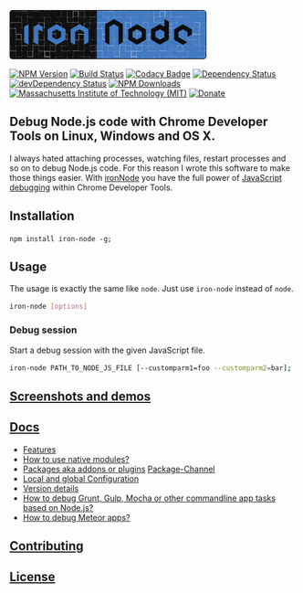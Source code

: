 ![ironNode](logo/logo.png)  

[![NPM Version](http://img.shields.io/npm/v/iron-node.svg)](https://www.npmjs.org/package/iron-node)
[![Build Status](https://travis-ci.org/s-a/iron-node.svg)](https://travis-ci.org/s-a/iron-node)
[![Codacy Badge](https://www.codacy.com/project/badge/9abe33d152db40bfa5833f2388b32646)](https://www.codacy.com/app/stephanahlf/iron-node)
[![Dependency Status](https://david-dm.org/s-a/iron-node.svg)](https://david-dm.org/s-a/iron-node)
[![devDependency Status](https://david-dm.org/s-a/iron-node/dev-status.svg)](https://david-dm.org/s-a/iron-node#info=devDependencies)
[![NPM Downloads](https://img.shields.io/npm/dm/iron-node.svg)](https://www.npmjs.org/package/iron-node)
[![Massachusetts Institute of Technology (MIT)](https://s-a.github.io/license/img/mit.svg)](/LICENSE.md#mit)
[![Donate](http://s-a.github.io/donate/donate.svg)](http://s-a.github.io/donate/)


## Debug Node.js code with Chrome Developer Tools on Linux, Windows and OS X.
I always hated attaching processes, watching files, restart processes and so on to debug Node.js code. For this reason I wrote this software to make those things easier. With [ironNode](https://github.com/s-a/iron-node) you have the full power of [JavaScript debugging](https://developer.chrome.com/devtools/docs/javascript-debugging) within Chrome Developer Tools.

## Installation
```npm install iron-node -g;```

## Usage
The usage is exactly the same like ```node```. Just use ```iron-node``` instead of ```node```.
```bash
iron-node [options]
```

### Debug session
Start a debug session with the given JavaScript file.
```bash
iron-node PATH_TO_NODE_JS_FILE [--customparm1=foo --customparm2=bar];
```

## [Screenshots and demos](http://s-a.github.io/iron-node/)

## [Docs](/docs/)
 - [Features](/docs/FEATURES.md)
 - [How to use native modules?](/docs/NATIVE-MODULES.md)
 - [Packages aka addons or plugins](/docs/PACKAGES.md) [Package-Channel](https://www.npmjs.com/browse/keyword/iron-node)
 - [Local and global Configuration](/docs/CONFIGURATION.md)
 - [Version details](/docs/VERSION-DETAILS.md)
 - [How to debug Grunt, Gulp, Mocha or other commandline app tasks based on Node.js?](/docs/DEBUG-NODEJS-COMMANDLINE-APPS.md)
 - [How to debug Meteor apps?](/docs/METEOR.md)

## [Contributing](/CONTRIBUTING.md)

## [License](/LICENSE.md)